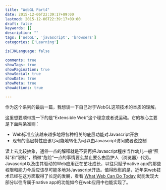```yaml
---
title: "WebGL Part4"
date: 2015-12-06T22:39:17+09:00
lastmod: 2015-12-06T22:39:17+09:00
draft: false
keywords: []
description: ""
tags: ['WebGL', 'javascript', 'browsers']
categories: ['Learning']

isCJKLanguage: false

comments: true
showTags: true
showPagination: true
showSocial: true
showDate: true
showMeta: true
showActions: true

---
```


作为这个系列的最后一篇，我想谈一下自己对于WebGL这项技术的本质的理解。

这里想要顺带提一下的是“Extensible Web”这个理念或者说运动。它的核心主要是下面两条准则：

* Web标准应该越来越多地将各种相关的底层功能对Javascript开放
* 现有的高层特性应该尽可能地转化为可以由Javascript访问或者说控制

读上去比较抽象，通俗一点的解释就是不要再把Javascript程序当作幼儿一般“照料”和“限制”，稍微“危险”一点的事情要么禁止要么由监护人（浏览器）代劳。Javascript以及由其驱动的Web应用正在茁壮成长，以往只赋予native app的那些权限和能力今后应该尽可能多地对Javascript开放。值得欣慰的是，近年来web技术已经在这方面取得了长足的发展，看看 [What Web Can Do Today](https://whatwebcando.today/) 就能发现大部分以往专属于native app的功能如今在web应用中也能实现了。
